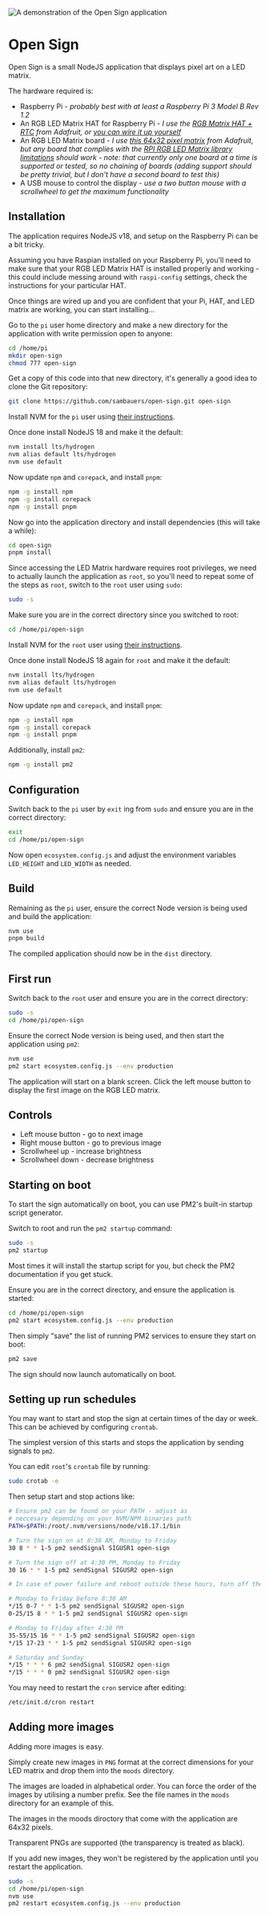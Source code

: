 ![A demonstration of the Open Sign application](https://raw.githubusercontent.com/sambauers/assets/main/open-sign/readme/open-sign-demo.gif)

# Open Sign

Open Sign is a small NodeJS application that displays pixel art on a LED matrix.

The hardware required is:

* Raspberry Pi - *probably best with at least a Raspberry Pi 3 Model B Rev 1.2*
* An RGB LED Matrix HAT for Raspberry Pi - *I use the [RGB Matrix HAT + RTC](https://www.adafruit.com/product/2345) from Adafruit, or [you can wire it up yourself](https://github.com/hzeller/rpi-rgb-led-matrix/blob/master/wiring.md)*
* An RGB LED Matrix board - *I use [this 64x32 pixel matrix](https://www.adafruit.com/product/2277) from Adafruit, but any board that complies with the [RPI RGB LED Matrix library limitations](https://github.com/hzeller/rpi-rgb-led-matrix) should work - note: that currently only one board at a time is supported or tested, so no chaining of boards (adding support should be pretty trivial, but I don't have a second board to test this)*
* A USB mouse to control the display - *use a two button mouse with a scrollwheel to get the maximum functionality*

## Installation

The application requires NodeJS v18, and setup on the Raspberry Pi can be a bit tricky.

Assuming you have Raspian installed on your Raspberry Pi, you'll need to make sure that your RGB LED Matrix HAT is installed properly and working - this could include messing around with `raspi-config` settings, check the instructions for your particular HAT.

Once things are wired up and you are confident that your Pi, HAT, and LED matrix are working, you can start installing…

Go to the `pi` user home directory and make a new directory for the application with write permission open to anyone:

```sh
cd /home/pi
mkdir open-sign
chmod 777 open-sign
```

Get a copy of this code into that new directory, it's generally a good idea to clone the Git repository:

```sh
git clone https://github.com/sambauers/open-sign.git open-sign
```

Install NVM for the `pi` user using [their instructions](https://github.com/nvm-sh/nvm).

Once done install NodeJS 18 and make it the default:

```sh
nvm install lts/hydrogen
nvm alias default lts/hydrogen
nvm use default
```

Now update `npm` and `corepack`, and install `pnpm`:

```sh
npm -g install npm
npm -g install corepack
npm -g install pnpm
```

Now go into the application directory and install dependencies (this will take a while):

```sh
cd open-sign
pnpm install
```

Since accessing the LED Matrix hardware requires root privileges, we need to actually launch the application as `root`, so you'll need to repeat some of the steps as `root`, switch to the `root` user using `sudo`:

```sh
sudo -s
```

Make sure you are in the correct directory since you switched to root:

```sh
cd /home/pi/open-sign
```

Install NVM for the `root` user using [their instructions](https://github.com/nvm-sh/nvm).

Once done install NodeJS 18 again for `root` and make it the default:

```sh
nvm install lts/hydrogen
nvm alias default lts/hydrogen
nvm use default
```

Now update `npm` and `corepack`, and install `pnpm`:

```sh
npm -g install npm
npm -g install corepack
npm -g install pnpm
```

Additionally, install `pm2`:

```sh
npm -g install pm2
```

## Configuration

Switch back to the `pi` user by `exit` ing from `sudo` and ensure you are in the correct directory:

```sh
exit
cd /home/pi/open-sign
```

Now open `ecosystem.config.js` and adjust the environment variables `LED_HEIGHT` and `LED_WIDTH` as needed.

## Build

Remaining as the `pi` user, ensure the correct Node version is being used and build the application:

```sh
nvm use
pnpm build
```

The compiled application should now be in the `dist` directory.

## First run

Switch back to the `root` user and ensure you are in the correct directory:

```sh
sudo -s
cd /home/pi/open-sign
```

Ensure the correct Node version is being used, and then start the application using `pm2`:

```sh
nvm use
pm2 start ecosystem.config.js --env production
```

The application will start on a blank screen. Click the left mouse button to display the first image on the RGB LED matrix.

## Controls

* Left mouse button - go to next image
* Right mouse button - go to previous image
* Scrollwheel up - increase brightness
* Scrollwheel down - decrease brightness

## Starting on boot

To start the sign automatically on boot, you can use PM2's built-in startup
script generator.

Switch to root and run the `pm2 startup` command:

```sh
sudo -s
pm2 startup
```

Most times it will install the startup script for you, but check the PM2
documentation if you get stuck.

Ensure you are in the correct directory, and ensure the application is started:

```sh
cd /home/pi/open-sign
pm2 start ecosystem.config.js --env production
```

Then simply "save" the list of running PM2 services to ensure they start on
boot:

```sh
pm2 save
```

The sign should now launch automatically on boot.

## Setting up run schedules

You may want to start and stop the sign at certain times of the day or week. This can be achieved by configuring `crontab`.

The simplest version of this starts and stops the application by sending signals to `pm2`.

You can edit `root`'s `crontab` file by running:

```sh
sudo crotab -e
```

Then setup start and stop actions like:

```sh
# Ensure pm2 can be found on your PATH - adjust as
# neccesary depending on your NVM/NPM binaries path
PATH=$PATH:/root/.nvm/versions/node/v18.17.1/bin

# Turn the sign on at 8:30 AM, Monday to Friday
30 8 * * 1-5 pm2 sendSignal SIGUSR1 open-sign

# Turn the sign off at 4:30 PM, Monday to Friday
30 16 * * 1-5 pm2 sendSignal SIGUSR2 open-sign

# In case of power failure and reboot outside these hours, turn off the sign every 15 minutes outside those hours

# Monday to Friday before 8:30 AM
*/15 0-7 * * 1-5 pm2 sendSignal SIGUSR2 open-sign
0-25/15 8 * * 1-5 pm2 sendSignal SIGUSR2 open-sign

# Monday to Friday after 4:30 PM
35-55/15 16 * * 1-5 pm2 sendSignal SIGUSR2 open-sign
*/15 17-23 * * 1-5 pm2 sendSignal SIGUSR2 open-sign

# Saturday and Sunday
*/15 * * * 6 pm2 sendSignal SIGUSR2 open-sign
*/15 * * * 0 pm2 sendSignal SIGUSR2 open-sign
```

You may need to restart the `cron` service after editing:

```sh
/etc/init.d/cron restart
```

## Adding more images

Adding more images is easy.

Simply create new images in `PNG` format at the correct dimensions for your LED matrix and drop them into the `moods` directory.

The images are loaded in alphabetical order. You can force the order of the images by utilising a number prefix. See the file names in the `moods` directory for an example of this.

The images in the moods diroctory that come with the application are 64x32 pixels.

Transparent PNGs are supported (the transparency is treated as black).

If you add new images, they won't be registered by the application until you restart the application.

```sh
sudo -s
cd /home/pi/open-sign
nvm use
pm2 restart ecosystem.config.js --env production
```
